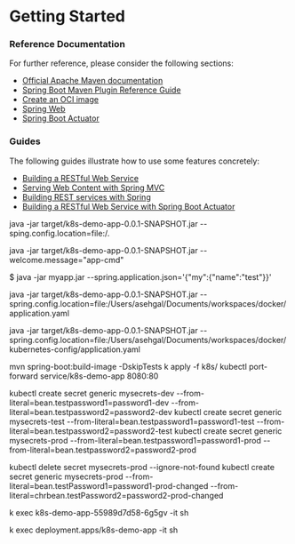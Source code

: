 # Getting Started

### Reference Documentation
For further reference, please consider the following sections:

* [Official Apache Maven documentation](https://maven.apache.org/guides/index.html)
* [Spring Boot Maven Plugin Reference Guide](https://docs.spring.io/spring-boot/docs/2.6.6/maven-plugin/reference/html/)
* [Create an OCI image](https://docs.spring.io/spring-boot/docs/2.6.6/maven-plugin/reference/html/#build-image)
* [Spring Web](https://docs.spring.io/spring-boot/docs/2.6.6/reference/htmlsingle/#boot-features-developing-web-applications)
* [Spring Boot Actuator](https://docs.spring.io/spring-boot/docs/2.6.6/reference/htmlsingle/#production-ready)

### Guides
The following guides illustrate how to use some features concretely:

* [Building a RESTful Web Service](https://spring.io/guides/gs/rest-service/)
* [Serving Web Content with Spring MVC](https://spring.io/guides/gs/serving-web-content/)
* [Building REST services with Spring](https://spring.io/guides/tutorials/bookmarks/)
* [Building a RESTful Web Service with Spring Boot Actuator](https://spring.io/guides/gs/actuator-service/)




java -jar target/k8s-demo-app-0.0.1-SNAPSHOT.jar --sping.config.location=file:/.

java -jar target/k8s-demo-app-0.0.1-SNAPSHOT.jar --welcome.message="app-cmd"

$ java -jar myapp.jar --spring.application.json='{"my":{"name":"test"}}'

java -jar target/k8s-demo-app-0.0.1-SNAPSHOT.jar --spring.config.location=file:/Users/asehgal/Documents/workspaces/docker/application.yaml

java -jar target/k8s-demo-app-0.0.1-SNAPSHOT.jar --spring.config.location=file:/Users/asehgal/Documents/workspaces/docker/kubernetes-config/application.yaml



mvn spring-boot:build-image -DskipTests
k apply -f k8s/
kubectl port-forward service/k8s-demo-app 8080:80


kubectl create secret generic mysecrets-dev --from-literal=bean.testpassword1=password1-dev --from-literal=bean.testpassword2=password2-dev
kubectl create secret generic mysecrets-test --from-literal=bean.testpassword1=password1-test --from-literal=bean.testpassword2=password2-test
kubectl create secret generic mysecrets-prod --from-literal=bean.testpassword1=password1-prod --from-literal=bean.testpassword2=password2-prod


kubectl delete secret mysecrets-prod --ignore-not-found
kubectl create secret generic mysecrets-prod --from-literal=bean.testPassword1=password1-prod-changed --from-literal=chrbean.testPassword2=password2-prod-changed

k exec k8s-demo-app-55989d7d58-6g5gv  -it sh

k exec deployment.apps/k8s-demo-app -it sh